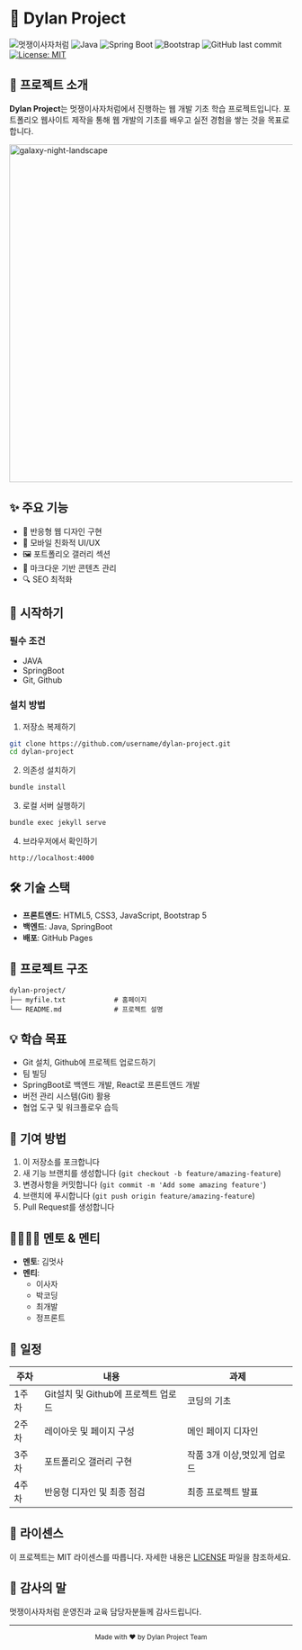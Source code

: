 # 🦁 Dylan Project

![멋쟁이사자처럼](https://img.shields.io/badge/멋쟁이사자처럼-FF9E1B?style=for-the-badge&logo=data:image/svg+xml;base64,PHN2ZyB3aWR0aD0iMjQiIGhlaWdodD0iMjQiIHhtbG5zPSJodHRwOi8vd3d3LnczLm9yZy8yMDAwL3N2ZyI+PHBhdGggZD0iTTEyIDI0YzYuNjI3IDAgMTItNS4zNzMgMTItMTJTMTguNjI3IDAgMTIgMCAwIDUuMzczIDAgMTJzNS4zNzMgMTIgMTIgMTJaIiBmaWxsPSIjZmZmIi8+PC9zdmc+&logoColor=white)
![Java](https://img.shields.io/badge/Java-ED8B00?style=for-the-badge&logo=openjdk&logoColor=white)
![Spring Boot](https://img.shields.io/badge/Spring_Boot-6DB33F?style=for-the-badge&logo=spring-boot&logoColor=white)
![Bootstrap](https://img.shields.io/badge/Bootstrap-7952B3?style=for-the-badge&logo=bootstrap&logoColor=white)
![GitHub last commit](https://img.shields.io/github/last-commit/username/dylan-project?style=flat-square)
[![License: MIT](https://img.shields.io/badge/License-MIT-yellow.svg?style=flat-square)](https://opensource.org/licenses/MIT)

## 📌 프로젝트 소개

**Dylan Project**는 멋쟁이사자처럼에서 진행하는 웹 개발 기초 학습 프로젝트입니다. 포트폴리오 웹사이트 제작을 통해 웹 개발의 기초를 배우고 실전 경험을 쌓는 것을 목표로 합니다.

<p>
  <img src="https://github.com/user-attachments/assets/45f57334-ab03-42a3-bfb5-f85c52eb5ba0" alt="galaxy-night-landscape" width="600"/>
</p>

## ✨ 주요 기능

- 🎨 반응형 웹 디자인 구현
- 📱 모바일 친화적 UI/UX
- 🖼️ 포트폴리오 갤러리 섹션
- 📝 마크다운 기반 콘텐츠 관리
- 🔍 SEO 최적화

## 🚀 시작하기

### 필수 조건

- JAVA
- SpringBoot
- Git, Github

### 설치 방법

1. 저장소 복제하기
```bash
git clone https://github.com/username/dylan-project.git
cd dylan-project
```

2. 의존성 설치하기
```bash
bundle install
```

3. 로컬 서버 실행하기
```bash
bundle exec jekyll serve
```

4. 브라우저에서 확인하기
```
http://localhost:4000
```

## 🛠️ 기술 스택

- **프론트엔드**: HTML5, CSS3, JavaScript, Bootstrap 5
- **백엔드**: Java, SpringBoot
- **배포**: GitHub Pages

## 📂 프로젝트 구조

```
dylan-project/
├── myfile.txt            # 홈페이지
└── README.md             # 프로젝트 설명
```

## 💡 학습 목표

- Git 설치, Github에 프로젝트 업로드하기
- 팀 빌딩
- SpringBoot로 백엔드 개발, React로 프론트엔드 개발
- 버전 관리 시스템(Git) 활용
- 협업 도구 및 워크플로우 습득

## 🤝 기여 방법

1. 이 저장소를 포크합니다
2. 새 기능 브랜치를 생성합니다 (`git checkout -b feature/amazing-feature`)
3. 변경사항을 커밋합니다 (`git commit -m 'Add some amazing feature'`)
4. 브랜치에 푸시합니다 (`git push origin feature/amazing-feature`)
5. Pull Request를 생성합니다

## 👨‍👩‍👧‍👦 멘토 & 멘티

- **멘토**: 김멋사
- **멘티**: 
  - 이사자
  - 박코딩
  - 최개발
  - 정프론트

## 📅 일정

| 주차 | 내용 | 과제 |
|------|------|------|
| 1주차 | Git설치 및 Github에 프로젝트 업로드 | 코딩의 기초 |
| 2주차 | 레이아웃 및 페이지 구성 | 메인 페이지 디자인 |
| 3주차 | 포트폴리오 갤러리 구현 | 작품 3개 이상,멋있게 업로드 |
| 4주차 | 반응형 디자인 및 최종 점검 | 최종 프로젝트 발표 |

## 📜 라이센스

이 프로젝트는 MIT 라이센스를 따릅니다. 자세한 내용은 [LICENSE](LICENSE) 파일을 참조하세요.

## 🙏 감사의 말

멋쟁이사자처럼 운영진과 교육 담당자분들께 감사드립니다.

---

<p align="center">
  <sub>Made with ❤️ by Dylan Project Team</sub>
</p>
